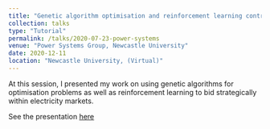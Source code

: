 ```yaml
---
title: "Genetic algorithm optimisation and reinforcement learning control"
collection: talks
type: "Tutorial"
permalink: /talks/2020-07-23-power-systems
venue: "Power Systems Group, Newcastle University"
date: 2020-12-11
location: "Newcastle University, (Virtual)"
---
```


At this session, I presented my work on using genetic algorithms for optimisation problems as well as reinforcement learning to bid strategically within electricity markets.

See the presentation [here](https://alexanderkell.co.uk/files/power-systems-presentation)